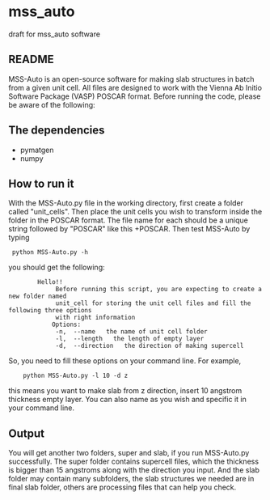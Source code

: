 # mss_auto

draft for  mss_auto software

## README

MSS-Auto is an open-source software for making slab structures in batch from a given unit cell. All files are designed to work with the Vienna Ab Initio Software Package (VASP) POSCAR format. 
Before running the code, please be aware of the following:

## The dependencies 
 - pymatgen
 - numpy

## How to run it

With the MSS-Auto.py file in the working directory, first create a folder called "unit_cells".  Then place the unit cells you wish to transform inside the folder in the POSCAR format. The file name for each should be a unique string followed by "POSCAR" like this <id>+POSCAR. Then test MSS-Auto by typing 
 
     python MSS-Auto.py -h
     
you should get the following:

            Hello!!
                 Before running this script, you are expecting to create a new folder named
                 unit_cell for storing the unit cell files and fill the following three options
                 with right information
                Options:
                 -n,  --name   the name of unit cell folder
                 -l,  --length   the length of empty layer
                 -d,  --direction   the direction of making supercell

So, you need to fill these options on your command line. For example,

        python MSS-Auto.py -l 10 -d z
        
this means you want to make slab from z direction, insert 10 angstrom thickness empty layer. You can also name as you wish and specific it in your command line.

## Output

You will get another two folders, super and slab, if you run MSS-Auto.py successfully.  The super folder contains supercell files, which the thickness is bigger than 15 angstroms along with the direction you input. And the slab folder may contain many subfolders, the slab structures we needed are in final slab folder, others are processing files that can help you check.  
 
 
 
 

        
        
        
